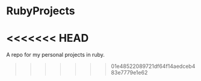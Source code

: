 # RubyProjects
<<<<<<< HEAD
=======
A repo for my personal projects in ruby.
>>>>>>> 01e48522089721df64f14aedceb483e7779e1e62
